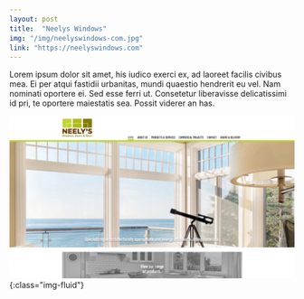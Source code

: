 ```yaml
---
layout: post
title:  "Neelys Windows"
img: "/img/neelyswindows-com.jpg"
link: "https://neelyswindows.com"
---
```


Lorem ipsum dolor sit amet, his iudico exerci ex, ad laoreet facilis civibus mea. Ei per atqui fastidii urbanitas, mundi quaestio hendrerit eu vel. Nam nominati oportere ei. Sed esse ferri ut. Consetetur liberavisse delicatissimi id pri, te oportere maiestatis sea. Possit viderer an has.

![Neelys Windows Redesign](/img/neelyswindows-com.jpg){:class="img-fluid"}